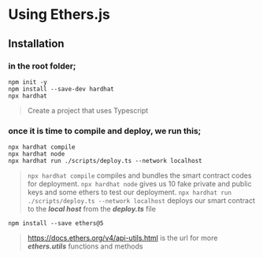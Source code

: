 # Using Ethers.js

## Installation

### in the root folder;

```shell
npm init -y
npm install --save-dev hardhat
npx hardhat
```

> Create a project that uses Typescript

### once it is time to compile and deploy, we run this;

```shell
npx hardhat compile
npx hardhat node
npx hardhat run ./scripts/deploy.ts --network localhost
```

> `npx hardhat compile` compiles and bundles the smart contract codes for deployment.
> `npx hardhat node` gives us 10 fake private and public keys and some ethers to test our deployment.
> `npx hardhat run ./scripts/deploy.ts --network localhost` deploys our smart contract to the **_local host_** from the **_deploy.ts_** file

```shell
npm install --save ethers@5
```

> https://docs.ethers.org/v4/api-utils.html is the url for more **_ethers.utils_** functions and methods
